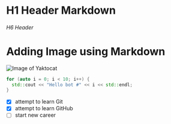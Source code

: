 # H1 Header Markdown
###### H6 Header


# Adding Image using Markdown
![Image of Yaktocat](https://octodex.github.com/images/yaktocat.png)

``` C++
for (auto i = 0; i < 10; i++) {
  std::cout << "Hello bot #" << i << std::endl;
}

```


- [X] attempt to learn Git
- [X] attempt to learn GitHub
- [ ] start new career
